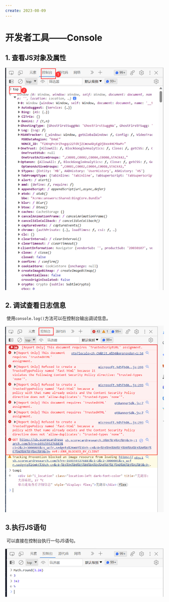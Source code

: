 ```yaml
---
create: 2023-08-09
---
```

# 开发者工具——Console

## 1. 查看JS对象及属性

![image-20230809235928818](./assets/image-20230809235928818.png)

## 2. 调试查看日志信息

​	使用`console.log()`方法可以在控制台输出调试信息。

![image-20230809235726559](./assets/image-20230809235726559.png)

## 3.执行JS语句

​	可以直接在控制台执行一句JS语句。

![image-20230810000205996](./assets/image-20230810000205996.png)